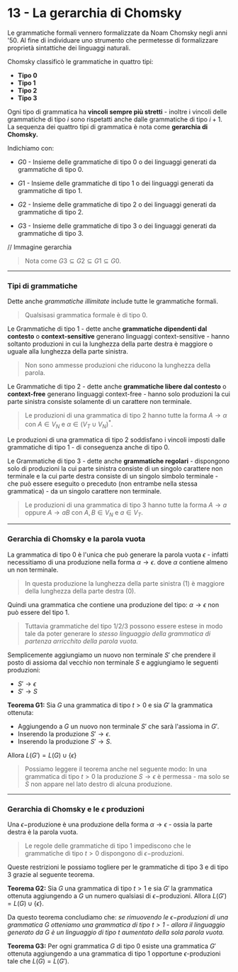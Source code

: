 # 13 - La gerarchia di Chomsky

Le grammatiche formali vennero formalizzate da Noam Chomsky negli anni '50. Al fine di individuare uno strumento che permetesse di formalizzare proprietà sintattiche dei linguaggi naturali.

Chomsky classificò le grammatiche in quattro tipi:

- **Tipo 0**
- **Tipo 1**
- **Tipo 2**
- **Tipo 3**

Ogni tipo di grammatica ha **vincoli sempre più stretti** - inoltre i vincoli delle grammatiche di tipo $i$ sono rispetatti anche dalle grammatiche di tipo $i+1$. La sequenza dei quattro tipi di grammatica è nota come **gerarchia di Chomsky.**

Indichiamo con:

- $G0$ - Insieme delle grammatiche di tipo $0$ o dei linguaggi generati da grammatiche di tipo $0$.

- $G1$ - Insieme delle grammatiche di tipo $1$ o dei linguaggi generati da grammatiche di tipo $1$.

- $G2$ - Insieme delle grammatiche di tipo $2$ o dei linguaggi generati da grammatiche di tipo $2$.

- $G3$ - Insieme delle grammatiche di tipo $3$ o dei linguaggi generati da grammatiche di tipo $3$. 

// Immagine gerarchia

> Nota come $G3\subseteq G2 \subseteq G1 \subseteq G0$.

---
### Tipi di grammatiche

Dette anche *grammatiche illimitate* include tutte le grammatiche formali. 

> Qualsisasi grammatica formale è di tipo $0$.

Le Grammatiche di tipo $1$ - dette anche **grammatiche dipendenti dal contesto** o **context-sensitive** generano linguaggi context-sensitive - hanno soltanto produzioni in cui la lunghezza della parte destra è maggiore o uguale alla lunghezza della parte sinistra.

> Non sono ammesse produzioni che riducono la lunghezza della parola.

Le Grammatiche di tipo $2$ - dette anche **grammatiche libere dal contesto** o **context-free** generano linguaggi context-free - hanno solo produzioni la cui parte sinistra consiste solamente di un carattere non terminale.

> Le produzioni di una grammatica di tipo 2 hanno tutte la forma $A\to \alpha$ con $A\in V_N$ e $\alpha \in (V_T \cup V_N)^*$.

Le produzioni di una grammatica di tipo 2 soddisfano i vincoli imposti dalle grammatiche di tipo 1 - di conseguenza anche di tipo 0.

Le Grammatiche di tipo 3 - dette anche **grammatiche regolari** - dispongono solo di produzioni la cui parte sinistra consiste di un singolo carattere non terminale e la cui parte destra consiste di un singolo simbolo terminale - che può essere eseguito o preceduto (non entrambe nella stessa grammatica) - da un singolo carattere non terminale.

> Le produzioni di una grammatica di tipo 3 hanno tutte la forma $A\to a$ oppure $A\to aB$ con $A,B\in V_N$ e $a\in V_T$.

---
### Gerarchia di Chomsky e la parola vuota

La grammatica di tipo 0 è l'unica che può generare la parola vuota $\epsilon$ - infatti necessitiamo di una produzione nella forma $\alpha \to \epsilon$. dove $\alpha$ contiene almeno un non terminale.

> In questa produzione la lunghezza della parte sinistra (1) è maggiore della lunghezza della parte destra (0).

Quindi una grammatica che contiene una produzione del tipo: $\alpha \to \epsilon$ non può essere del tipo 1.

> Tuttavia grammatiche del tipo 1/2/3 possono essere estese in modo tale da poter generare lo *stesso linguaggio della grammatica di partenza arricchito della parola vuota.*

Semplicemente aggiungiamo un nuovo non terminale $S'$ che prendere il posto di assioma dal vecchio non terminale $S$ e aggiungiamo le seguenti produzioni:

- $S'\to \epsilon$
- $S'\to S$

**Teorema G1:** Sia $G$ una grammatica di tipo $t > 0$ e sia $G'$ la grammatica ottenuta:

- Aggiungendo a $G$ un nuovo non terminale $S'$ che sarà l'assioma in $G'$.
- Inserendo la produzione $S'\to \epsilon$.
- Inserendo la produzione $S'\to S$.

Allora $L(G') = L(G) \cup \{\epsilon\}$

> Possiamo leggere il teorema anche nel seguente modo: In una grammatica di tipo $t>0$ la produzione $S\to \epsilon$ è permessa - ma solo se $S$ non appare nel lato destro di alcuna produzione.

---
### Gerarchia di Chomsky e le $\epsilon$ produzioni

Una $\epsilon-$produzione  è una produzione della forma $\alpha \to \epsilon$ - ossia la parte destra è la parola vuota.

> Le regole delle grammatiche di tipo 1 impediscono che le grammatiche di tipo $t>0$ dispongono di $\epsilon-$produzioni.

Queste restrizioni le possiamo togliere per le grammatiche di tipo 3 e di tipo 3 grazie al seguente teorema.

**Teorema G2:** Sia $G$ una grammatica di tipo $t>1$ e sia $G'$ la grammatica ottenuta aggiungendo a $G$ un numero qualsiasi di $\epsilon-$produzioni. Allora $L(G')=L(G)\cup \{\epsilon\}$.

Da questo teorema concludiamo che: *se rimuovendo le $\epsilon-$produzioni di una grammatica $G$ otteniamo una grammatica di tipo $t>1$ - allora il linguaggio generato da $G$ è un linguaggio di tipo $t$ aumentato della sola parola vuota.*

**Teorema G3:** Per ogni grammatica $G$ di tipo 0 esiste una grammatica $G'$ ottenuta aggiungendo a una grammatica di tipo 1 opportune $\epsilon$-produzioni tale che $L(G)=L(G')$.
